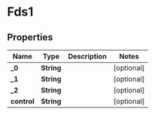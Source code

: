 

# Fds1

## Properties

Name | Type | Description | Notes
------------ | ------------- | ------------- | -------------
**_0** | **String** |  |  [optional]
**_1** | **String** |  |  [optional]
**_2** | **String** |  |  [optional]
**control** | **String** |  |  [optional]



